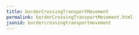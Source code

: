 ```yaml
---
title: borderCrossingTransportMovement
permalink: borderCrossingTransportMovement.html
jsonid: bordercrossingtransportmovement
---
```

